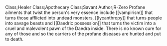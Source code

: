 Class;Healer Class;Apothecary Class;Savant Author;R-Zero
Profane ailments that twist the person's very essence include [[vampirism]] that turns those afflicted into undead monsters, [[lycanthropy]] that turns people into savage beasts and [[Daedric possession]] that turns the victim into a cruel and malevolent pawn of the Daedra inside. There is no known cure for any of those and so the carriers of the profane diseases are hunted and put to death.